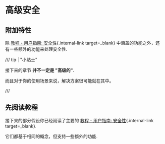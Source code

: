 # 高级安全

## 附加特性

除 [教程 - 用户指南: 安全性](../../tutorial/security/index.md){.internal-link target=_blank} 中涵盖的功能之外，还有一些额外的功能来处理安全性.

/// tip | "小贴士"

接下来的章节 **并不一定是 "高级的"**.

而且对于你的使用场景来说，解决方案很可能就在其中。

///

## 先阅读教程

接下来的部分假设你已经阅读了主要的 [教程 - 用户指南: 安全性](../../tutorial/security/index.md){.internal-link target=_blank}.

它们都基于相同的概念，但支持一些额外的功能.
